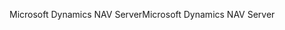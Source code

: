 <span data-ttu-id="38ed3-101">Microsoft Dynamics NAV Server</span><span class="sxs-lookup"><span data-stu-id="38ed3-101">Microsoft Dynamics NAV Server</span></span>